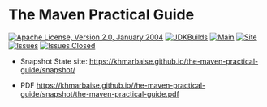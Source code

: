 <!---
 Licensed to the Apache Software Foundation (ASF) under one or more
 contributor license agreements.  See the NOTICE file distributed with
 this work for additional information regarding copyright ownership.
 The ASF licenses this file to You under the Apache License, Version 2.0
 (the "License"); you may not use this file except in compliance with
 the License.  You may obtain a copy of the License at

      http://www.apache.org/licenses/LICENSE-2.0

 Unless required by applicable law or agreed to in writing, software
 distributed under the License is distributed on an "AS IS" BASIS,
 WITHOUT WARRANTIES OR CONDITIONS OF ANY KIND, either express or implied.
 See the License for the specific language governing permissions and
 limitations under the License.
-->
# The Maven Practical Guide

[![Apache License, Version 2.0, January 2004](https://img.shields.io/github/license/apache/maven.svg?label=License)][license]
[![JDKBuilds](https://github.com/khmarbaise/the-maven-practical-guide/workflows/JDKBuilds/badge.svg)][jdkbuilds]
[![Main](https://github.com/khmarbaise/the-maven-practical-guide/workflows/Main/badge.svg)][mainbuilds]
[![Site](https://github.com/khmarbaise/the-maven-practical-guide/workflows/SitePublishing/badge.svg)][published-site]
[![Issues](https://img.shields.io/github/issues/khmarbaise/the-maven-practical-guide)](https://github.com/khmarbaise/the-maven-practical-guide/issues)
[![Issues Closed](https://img.shields.io/github/issues-closed/khmarbaise/the-maven-practical-guide)](https://github.com/khmarbaise/the-maven-practical-guide/issues?q=is%3Aissue+is%3Aclosed)
 

* Snapshot State site: https://khmarbaise.github.io/the-maven-practical-guide/snapshot/

* PDF https://khmarbaise.github.io//he-maven-practical-guide/snapshot/the-maven-practical-guide.pdf


[jdkbuilds]: https://github.com/khmarbaise/the-maven-practical-guide/actions?query=workflow%3AJDKBuilds
[mainbuilds]: https://github.com/khmarbaise/the-maven-practical-guide/actions?query=workflow%3AMain
[license]: https://www.apache.org/licenses/LICENSE-2.0
[published-site]: https://khmarbaise.github.io/the-maven-practical-guide/
